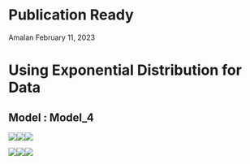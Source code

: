 Publication Ready
================
Amalan
February 11, 2023

# Using Exponential Distribution for Data

## Model : Model_4

![](C:\Work\PhD\SIMULA~1\RS_VS_~1\LOGIST~1\TWO_VA~1\EXPONE~1\PUBLIC~1\Model_4\PUBLIC~1/figure-gfm/Identical%20r0%20Plots-1.png)<!-- -->![](C:\Work\PhD\SIMULA~1\RS_VS_~1\LOGIST~1\TWO_VA~1\EXPONE~1\PUBLIC~1\Model_4\PUBLIC~1/figure-gfm/Identical%20r0%20Plots-2.png)<!-- -->![](C:\Work\PhD\SIMULA~1\RS_VS_~1\LOGIST~1\TWO_VA~1\EXPONE~1\PUBLIC~1\Model_4\PUBLIC~1/figure-gfm/Identical%20r0%20Plots-3.png)<!-- -->

![](C:\Work\PhD\SIMULA~1\RS_VS_~1\LOGIST~1\TWO_VA~1\EXPONE~1\PUBLIC~1\Model_4\PUBLIC~1/figure-gfm/All%20Plots-1.png)<!-- -->![](C:\Work\PhD\SIMULA~1\RS_VS_~1\LOGIST~1\TWO_VA~1\EXPONE~1\PUBLIC~1\Model_4\PUBLIC~1/figure-gfm/All%20Plots-2.png)<!-- -->![](C:\Work\PhD\SIMULA~1\RS_VS_~1\LOGIST~1\TWO_VA~1\EXPONE~1\PUBLIC~1\Model_4\PUBLIC~1/figure-gfm/All%20Plots-3.png)<!-- -->
